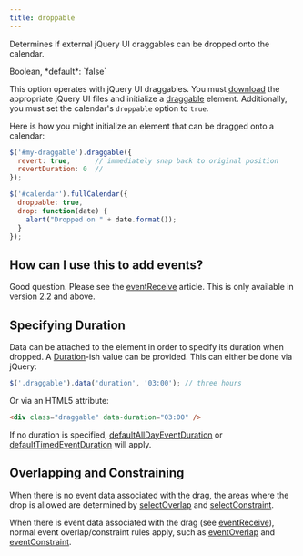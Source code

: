 ```yaml
---
title: droppable
---
```


Determines if external jQuery UI draggables can be dropped onto the calendar.

<div class='spec' markdown='1'>
Boolean, *default*: `false`
</div>

This option operates with jQuery UI draggables. You must [download](http://jqueryui.com/download) the appropriate jQuery UI files and initialize a [draggable](http://jqueryui.com/demos/draggable/) element. Additionally, you must set the calendar's `droppable` option to `true`.

Here is how you might initialize an element that can be dragged onto a calendar:

```js
$('#my-draggable').draggable({
  revert: true,      // immediately snap back to original position
  revertDuration: 0  //
});

$('#calendar').fullCalendar({
  droppable: true,
  drop: function(date) {
    alert("Dropped on " + date.format());
  }
});
```

## How can I use this to add events?

Good question. Please see the [eventReceive](eventReceive) article. This is only available in version 2.2 and above.


## Specifying Duration

Data can be attached to the element in order to specify its duration when dropped. A [Duration](moment-duration)-ish value can be provided. This can either be done via jQuery:

```js
$('.draggable').data('duration', '03:00'); // three hours
```

Or via an HTML5 attribute:

```html
<div class="draggable" data-duration="03:00" />
```

If no duration is specified, [defaultAllDayEventDuration](defaultAllDayEventDuration) or [defaultTimedEventDuration](defaultTimedEventDuration) will apply.


## Overlapping and Constraining

When there is no event data associated with the drag, the areas where the drop is allowed are determined by [selectOverlap](selectOverlap) and [selectConstraint](selectConstraint).

When there is event data associated with the drag (see [eventReceive](eventReceive)), normal event overlap/constraint rules apply, such as [eventOverlap](eventOverlap) and [eventConstraint](eventConstraint).

